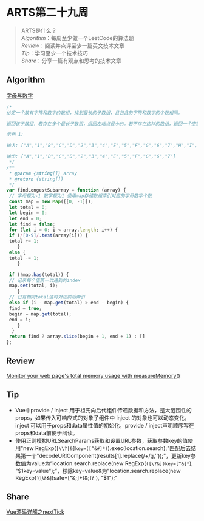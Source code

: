# ARTS第二十九周

> ARTS是什么？  
  *Algorithm*：每周至少做一个LeetCode的算法题  
  *Review*：阅读并点评至少一篇英文技术文章  
  *Tip*：学习至少一个技术技巧  
  *Share*：分享一篇有观点和思考的技术文章  

## Algorithm

[字母与数字](https://leetcode-cn.com/problems/find-longest-subarray-lcci/submissions/)

```js
/*
给定一个放有字符和数字的数组，找到最长的子数组，且包含的字符和数字的个数相同。

返回该子数组，若存在多个最长子数组，返回左端点最小的。若不存在这样的数组，返回一个空数组。

示例 1:

输入: ["A","1","B","C","D","2","3","4","E","5","F","G","6","7","H","I","J","K","L","M"]

输出: ["A","1","B","C","D","2","3","4","E","5","F","G","6","7"]
 */
/**
 * @param {string[]} array
 * @return {string[]}
 */
var findLongestSubarray = function (array) {
 // 字母视为-1 数字视为1 使用map存储数组索引对应的字母数字个数
 const map = new Map([[0, -1]]);
 let total = 0;
 let begin = 0;
 let end = 0;
 let find = false;
 for (let i = 0; i < array.length; i++) {
 if (/[0-9]/.test(array[i])) {
 total += 1;
    }
 else {
 total -= 1;
    }

 if (!map.has(total)) {
 // 记录每个值第一次遇到的index
 map.set(total, i);
    }
 // 已有相同total值时对应前后索引
 else if (i - map.get(total) > end - begin) {
 find = true;
 begin = map.get(total);
 end = i;
    }
  }
 return find ? array.slice(begin + 1, end + 1) : []
};
```

## Review

[Monitor your web page's total memory usage with measureMemory()](https://web.dev/monitor-total-page-memory-usage/)

## Tip

- Vue中provide / inject 用于祖先向后代组件传递数据和方法，是大范围性的props，如果传入可响应式的对象子组件中 inject 的对象也可以动态变化，inject 可以用于props和data属性值的初始化，provide / inject声明顺序写在props和data前便于阅读。
- 使用正则模拟URLSearchParams获取和设置URL参数，获取参数key的值使用"new RegExp(`[\\?|&]key=([^&#]*)`).exec(location.search);"匹配后去结果第一个"decodeURIComponent(results[1].replace(/\+/g,''));"，更新key参数值为value为“location.search.replace(new RegExp(`([\?&])key=[^&]*`), "$1key=value");”，移除key=value&为"location.search.replace(new RegExp(`([\?&])safe=[^&;]+[&;]?`), "$1");"

## Share

[Vue源码详解之nextTick](https://github.com/Ma63d/vue-analysis/issues/6)
